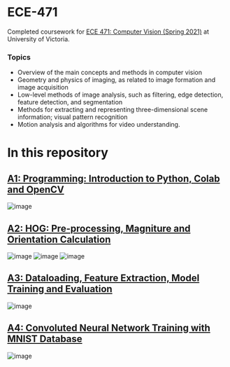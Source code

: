 # ECE-471

Completed coursework for [ECE 471: Computer Vision (Spring 2021)](https://www.uvic.ca/calendar/future/undergrad/index.php#/courses/B1FKl_pXN "UVic Course Page") at University of Victoria.

### Topics

- Overview of the main concepts and methods in computer vision
- Geometry and physics of imaging, as related to image formation and image acquisition
- Low-level methods of image analysis, such as filtering, edge detection, feature detection, and segmentation
- Methods for extracting and representing three-dimensional scene information; visual pattern recognition
- Motion analysis and algorithms for video understanding.

# In this repository

## [A1: Programming: Introduction to Python, Colab and OpenCV](./Assignment%201)
![image](https://user-images.githubusercontent.com/76612427/115480036-88928180-a1fe-11eb-9a75-fac366a0c265.png)

## [A2: HOG: Pre-processing, Magniture and Orientation Calculation](./Assignment%202)
![image](https://user-images.githubusercontent.com/76612427/115479772-fb4f2d00-a1fd-11eb-948d-8b09c804370c.png) ![image](https://user-images.githubusercontent.com/76612427/115479785-05712b80-a1fe-11eb-8d52-cf8edb89085d.png) ![image](https://user-images.githubusercontent.com/76612427/115479798-10c45700-a1fe-11eb-95a8-969d50285a14.png)

## [A3: Dataloading, Feature Extraction, Model Training and Evaluation](./Assignment%203)
![image](https://user-images.githubusercontent.com/76612427/115479595-9267b500-a1fd-11eb-82ca-bc6837ce950f.png)

## [A4: Convoluted Neural Network Training with MNIST Database](./Assignment%204)
![image](https://user-images.githubusercontent.com/76612427/115479430-3dc43a00-a1fd-11eb-9ccb-64a9a31b91dc.png)
